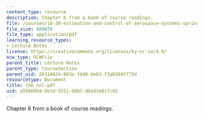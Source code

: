 ```yaml
---
content_type: resource
description: Chapter 6 from a book of course readings.
file: /courses/16-30-estimation-and-control-of-aerospace-systems-spring-2004/a55660b95b1d555168b7d6a43e01fc81_ch6_nnl.pdf
file_size: 489878
file_type: application/pdf
learning_resource_types:
- Lecture Notes
license: https://creativecommons.org/licenses/by-nc-sa/4.0/
ocw_type: OCWFile
parent_title: Lecture Notes
parent_type: CourseSection
parent_uid: 26318024-883e-fdd8-be63-f3a0369f773d
resourcetype: Document
title: ch6_nnl.pdf
uid: a55660b9-5b1d-5551-68b7-d6a43e01fc81
---
```

Chapter 6 from a book of course readings.